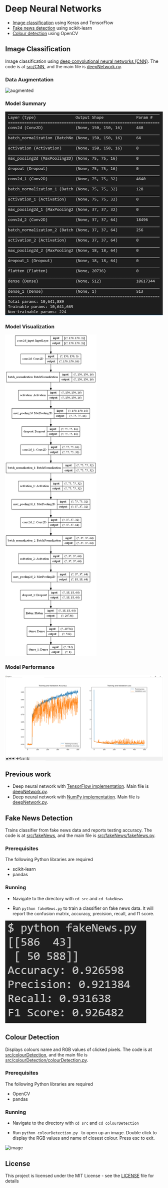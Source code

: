 # Deep Neural Networks

* [Image classification](#image-classification) using Keras and TensorFlow
* [Fake news detection](#fake-news-detection) using scikit-learn 
* [Colour detection](#colour-detection) using OpenCV

## Image Classification

Image classification using [deep convolutional neural networks (CNN)](src/CNN). The code is at [src/CNN](src/CNN), and the main file is [deepNetwork.py](src/CNN/deepNetwork.py).

### Data Augmentation

![augmented](images/augmented.png)

### Model Summary

![summary](images/summary.png)

### Model Visualization

![model](images/model.png)

### Model Performance

![performance](images/performance.png)

## Previous work 
* Deep neural network with [TensorFlow implementation](src/tfNetwork). Main file is [deepNetwork.py](src/tfNetwork/deepNetwork.py).
* Deep neural network with [NumPy implementation](src/npNetwork). Main file is [deepNetwork.py](src/npNetwork/deepNetwork.py).

## Fake News Detection

Trains classifier from fake news data and reports testing accuracy. The code is at [src/fakeNews](src/fakeNews), and the main file is [src/fakeNews/fakeNews.py](src/fakeNews/fakeNews.py).

### Prerequisites

The following Python libraries are required

* scikit-learn
* pandas

### Running

* Navigate to the directory with ```cd src``` and ```cd fakeNews```

* Run ```python fakeNews.py``` to train a classifier on fake news data. It will report the confusion matrix, accuracy, precision, recall, and f1 score.

![image](images/image.png)

## Colour Detection

Displays colours name and RGB values of clicked pixels. The code is at [src/colourDetection](src/colourDetection), and the main file is [src/colourDetection/colourDetection.py](src/colourDetection/colourDetection.py).

### Prerequisites

The following Python libraries are required

* OpenCV
* pandas

### Running

* Navigate to the directory with ```cd src``` and ```cd colourDetection```

* Run ```python colourDetection.py ``` to open up an image. Double click to display the RGB values and name of closest colour. Press esc to exit.

![image](images/image1.png)

## License

This project is licensed under the MIT License - see the [LICENSE](LICENSE) file for details
